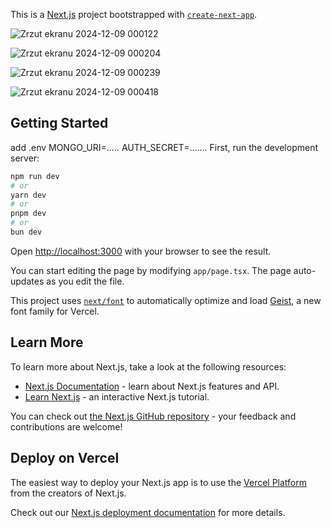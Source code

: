 This is a [Next.js](https://nextjs.org) project bootstrapped with [`create-next-app`](https://nextjs.org/docs/app/api-reference/cli/create-next-app).

![Zrzut ekranu 2024-12-09 000122](https://github.com/user-attachments/assets/98783567-04d9-4fd0-b3ef-a077f4907e10)

![Zrzut ekranu 2024-12-09 000204](https://github.com/user-attachments/assets/c4be1790-0a5a-4a94-b76a-e9ec7c75ea56)

![Zrzut ekranu 2024-12-09 000239](https://github.com/user-attachments/assets/427c5b44-c13a-4484-b627-bca0d7a84929)

![Zrzut ekranu 2024-12-09 000418](https://github.com/user-attachments/assets/16c4959f-7252-4e86-8f1d-61bb26433854)


 
## Getting Started
add .env MONGO_URI=.....  AUTH_SECRET=....... 
First, run the development server:

```bash
npm run dev
# or
yarn dev
# or
pnpm dev
# or
bun dev
```

Open [http://localhost:3000](http://localhost:3000) with your browser to see the result.

You can start editing the page by modifying `app/page.tsx`. The page auto-updates as you edit the file.

This project uses [`next/font`](https://nextjs.org/docs/app/building-your-application/optimizing/fonts) to automatically optimize and load [Geist](https://vercel.com/font), a new font family for Vercel.

## Learn More

To learn more about Next.js, take a look at the following resources:

- [Next.js Documentation](https://nextjs.org/docs) - learn about Next.js features and API.
- [Learn Next.js](https://nextjs.org/learn) - an interactive Next.js tutorial.

You can check out [the Next.js GitHub repository](https://github.com/vercel/next.js) - your feedback and contributions are welcome!

## Deploy on Vercel

The easiest way to deploy your Next.js app is to use the [Vercel Platform](https://vercel.com/new?utm_medium=default-template&filter=next.js&utm_source=create-next-app&utm_campaign=create-next-app-readme) from the creators of Next.js.

Check out our [Next.js deployment documentation](https://nextjs.org/docs/app/building-your-application/deploying) for more details.
